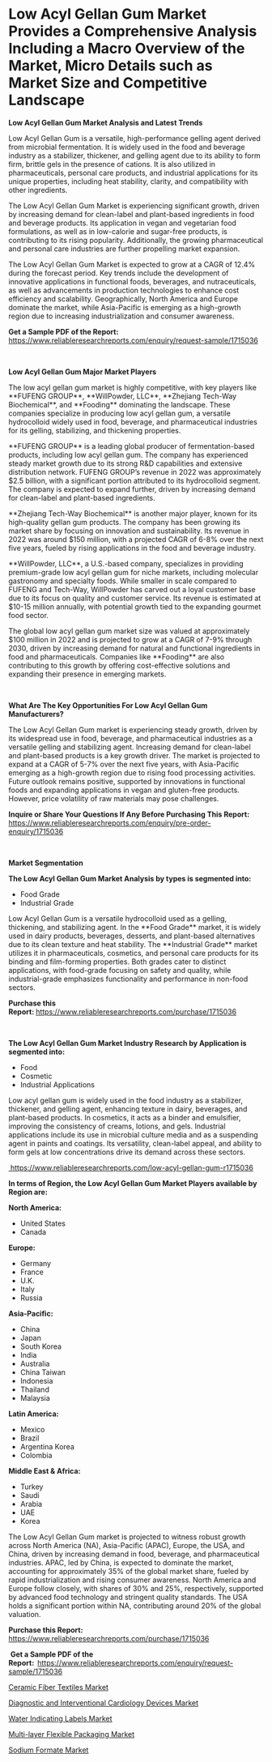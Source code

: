 <p><h1>Low Acyl Gellan Gum Market Provides a Comprehensive Analysis Including a Macro Overview of the Market, Micro Details such as Market Size and Competitive Landscape</h1></p><p><strong>Low Acyl Gellan Gum Market Analysis and Latest Trends</strong></p>
<p><p>Low Acyl Gellan Gum is a versatile, high-performance gelling agent derived from microbial fermentation. It is widely used in the food and beverage industry as a stabilizer, thickener, and gelling agent due to its ability to form firm, brittle gels in the presence of cations. It is also utilized in pharmaceuticals, personal care products, and industrial applications for its unique properties, including heat stability, clarity, and compatibility with other ingredients.</p><p>The Low Acyl Gellan Gum Market is experiencing significant growth, driven by increasing demand for clean-label and plant-based ingredients in food and beverage products. Its application in vegan and vegetarian food formulations, as well as in low-calorie and sugar-free products, is contributing to its rising popularity. Additionally, the growing pharmaceutical and personal care industries are further propelling market expansion.</p><p>The Low Acyl Gellan Gum Market is expected to grow at a CAGR of 12.4% during the forecast period. Key trends include the development of innovative applications in functional foods, beverages, and nutraceuticals, as well as advancements in production technologies to enhance cost efficiency and scalability. Geographically, North America and Europe dominate the market, while Asia-Pacific is emerging as a high-growth region due to increasing industrialization and consumer awareness.</p></p>
<p><strong>Get a Sample PDF of the Report:&nbsp;</strong> <a href="https://www.reliableresearchreports.com/enquiry/request-sample/1715036?utm_campaign=28&utm_medium=2&utm_source=Github&utm_content=ia&utm_term=26012025&utm_id=low-acyl-gellan-gum">https://www.reliableresearchreports.com/enquiry/request-sample/1715036</a></p>
<p>&nbsp;</p>
<p><strong>Low Acyl Gellan Gum Major Market Players</strong></p>
<p><p>The low acyl gellan gum market is highly competitive, with key players like **FUFENG GROUP**, **WillPowder, LLC**, **Zhejiang Tech-Way Biochemical**, and **Fooding** dominating the landscape. These companies specialize in producing low acyl gellan gum, a versatile hydrocolloid widely used in food, beverage, and pharmaceutical industries for its gelling, stabilizing, and thickening properties.</p><p>**FUFENG GROUP** is a leading global producer of fermentation-based products, including low acyl gellan gum. The company has experienced steady market growth due to its strong R&D capabilities and extensive distribution network. FUFENG GROUP’s revenue in 2022 was approximately $2.5 billion, with a significant portion attributed to its hydrocolloid segment. The company is expected to expand further, driven by increasing demand for clean-label and plant-based ingredients.</p><p>**Zhejiang Tech-Way Biochemical** is another major player, known for its high-quality gellan gum products. The company has been growing its market share by focusing on innovation and sustainability. Its revenue in 2022 was around $150 million, with a projected CAGR of 6-8% over the next five years, fueled by rising applications in the food and beverage industry.</p><p>**WillPowder, LLC**, a U.S.-based company, specializes in providing premium-grade low acyl gellan gum for niche markets, including molecular gastronomy and specialty foods. While smaller in scale compared to FUFENG and Tech-Way, WillPowder has carved out a loyal customer base due to its focus on quality and customer service. Its revenue is estimated at $10-15 million annually, with potential growth tied to the expanding gourmet food sector.</p><p>The global low acyl gellan gum market size was valued at approximately $100 million in 2022 and is projected to grow at a CAGR of 7-9% through 2030, driven by increasing demand for natural and functional ingredients in food and pharmaceuticals. Companies like **Fooding** are also contributing to this growth by offering cost-effective solutions and expanding their presence in emerging markets.</p></p>
<p>&nbsp;</p>
<p><strong>What Are The Key Opportunities For Low Acyl Gellan Gum Manufacturers?</strong></p>
<p><p>The Low Acyl Gellan Gum market is experiencing steady growth, driven by its widespread use in food, beverage, and pharmaceutical industries as a versatile gelling and stabilizing agent. Increasing demand for clean-label and plant-based products is a key growth driver. The market is projected to expand at a CAGR of 5-7% over the next five years, with Asia-Pacific emerging as a high-growth region due to rising food processing activities. Future outlook remains positive, supported by innovations in functional foods and expanding applications in vegan and gluten-free products. However, price volatility of raw materials may pose challenges.</p></p>
<p><strong>Inquire or Share Your Questions If Any Before Purchasing This Report:</strong> <a href="https://www.reliableresearchreports.com/enquiry/pre-order-enquiry/1715036?utm_campaign=28&utm_medium=2&utm_source=Github&utm_content=ia&utm_term=26012025&utm_id=low-acyl-gellan-gum">https://www.reliableresearchreports.com/enquiry/pre-order-enquiry/1715036</a></p>
<p>&nbsp;</p>
<p><strong>Market Segmentation</strong></p>
<p><strong>The Low Acyl Gellan Gum Market Analysis by types is segmented into:</strong></p>
<p><ul><li>Food Grade</li><li>Industrial Grade</li></ul></p>
<p><p>Low Acyl Gellan Gum is a versatile hydrocolloid used as a gelling, thickening, and stabilizing agent. In the **Food Grade** market, it is widely used in dairy products, beverages, desserts, and plant-based alternatives due to its clean texture and heat stability. The **Industrial Grade** market utilizes it in pharmaceuticals, cosmetics, and personal care products for its binding and film-forming properties. Both grades cater to distinct applications, with food-grade focusing on safety and quality, while industrial-grade emphasizes functionality and performance in non-food sectors.</p></p>
<p><strong>Purchase this Report:&nbsp;</strong><a href="https://www.reliableresearchreports.com/purchase/1715036?utm_campaign=28&utm_medium=2&utm_source=Github&utm_content=ia&utm_term=26012025&utm_id=low-acyl-gellan-gum">https://www.reliableresearchreports.com/purchase/1715036</a></p>
<p>&nbsp;</p>
<p><strong>The Low Acyl Gellan Gum Market Industry Research by Application is segmented into:</strong></p>
<p><ul><li>Food</li><li>Cosmetic</li><li>Industrial Applications</li></ul></p>
<p><p>Low acyl gellan gum is widely used in the food industry as a stabilizer, thickener, and gelling agent, enhancing texture in dairy, beverages, and plant-based products. In cosmetics, it acts as a binder and emulsifier, improving the consistency of creams, lotions, and gels. Industrial applications include its use in microbial culture media and as a suspending agent in paints and coatings. Its versatility, clean-label appeal, and ability to form gels at low concentrations drive its demand across these sectors.</p></p>
<p><a href="https://www.reliableresearchreports.com/low-acyl-gellan-gum-r1715036?utm_campaign=28&utm_medium=2&utm_source=Github&utm_content=ia&utm_term=26012025&utm_id=low-acyl-gellan-gum">&nbsp;https://www.reliableresearchreports.com/low-acyl-gellan-gum-r1715036</a></p>
<p><strong>In terms of Region, the Low Acyl Gellan Gum Market Players available by Region are:</strong></p>
<p>
    <p> <strong> North America: </strong>
        <ul>
            <li>United States</li>
            <li>Canada</li>
        </ul>
        </p> 
    <p> <strong> Europe: </strong>
        <ul>
            <li>Germany</li>
            <li>France</li>
            <li>U.K.</li>
            <li>Italy</li>
            <li>Russia</li>
        </ul>
        </p> 
    <p> <strong> Asia-Pacific: </strong>
        <ul>
            <li>China</li>
            <li>Japan</li>
            <li>South Korea</li>
            <li>India</li>
            <li>Australia</li>
            <li>China Taiwan</li>
            <li>Indonesia</li>
            <li>Thailand</li>
            <li>Malaysia</li>
        </ul>
        </p> 
    <p> <strong> Latin America: </strong>
        <ul>
            <li>Mexico</li>
            <li>Brazil</li>
            <li>Argentina Korea</li>
            <li>Colombia</li>
        </ul>
        </p> 
    <p> <strong> Middle East & Africa: </strong>
        <ul>
            <li>Turkey</li>
            <li>Saudi</li>
            <li>Arabia</li>
            <li>UAE</li>
            <li>Korea</li>
        </ul>
    </p>
    </p>
<p><p>The Low Acyl Gellan Gum market is projected to witness robust growth across North America (NA), Asia-Pacific (APAC), Europe, the USA, and China, driven by increasing demand in food, beverage, and pharmaceutical industries. APAC, led by China, is expected to dominate the market, accounting for approximately 35% of the global market share, fueled by rapid industrialization and rising consumer awareness. North America and Europe follow closely, with shares of 30% and 25%, respectively, supported by advanced food technology and stringent quality standards. The USA holds a significant portion within NA, contributing around 20% of the global valuation.</p></p>
<p><strong>Purchase this Report: </strong><a href="https://www.reliableresearchreports.com/purchase/1715036?utm_campaign=28&utm_medium=2&utm_source=Github&utm_content=ia&utm_term=26012025&utm_id=low-acyl-gellan-gum">https://www.reliableresearchreports.com/purchase/1715036</a></p>
<p>&nbsp;<strong>Get a Sample PDF of the Report:&nbsp;&nbsp;</strong><a href="https://www.reliableresearchreports.com/enquiry/request-sample/1715036?utm_campaign=28&utm_medium=2&utm_source=Github&utm_content=ia&utm_term=26012025&utm_id=low-acyl-gellan-gum">https://www.reliableresearchreports.com/enquiry/request-sample/1715036</a></p>
<p><strong></strong></p>
<p><p><a href="https://github.com/hoevealiur4/Market-Research-Report-List-1/blob/main/ceramic-fiber-textiles-market.md?utm_campaign=28&utm_medium=2&utm_source=Github&utm_content=ia&utm_term=26012025&utm_id=low-acyl-gellan-gum">Ceramic Fiber Textiles Market</a></p><p><a href="https://www.linkedin.com/pulse/future-diagnostic-interventional-cardiology-devices-market-2025-2032-hfsde?utm_campaign=28&utm_medium=2&utm_source=Github&utm_content=ia&utm_term=26012025&utm_id=low-acyl-gellan-gum">Diagnostic and Interventional Cardiology Devices Market</a></p><p><a href="https://www.linkedin.com/pulse/water-indicating-labels-market-development-top-players-projected-xj7yc?utm_campaign=28&utm_medium=2&utm_source=Github&utm_content=ia&utm_term=26012025&utm_id=low-acyl-gellan-gum">Water Indicating Labels Market</a></p><p><a href="https://www.linkedin.com/pulse/multi-layer-flexible-packaging-market-global-analysis-trends-qnbhc?utm_campaign=28&utm_medium=2&utm_source=Github&utm_content=ia&utm_term=26012025&utm_id=low-acyl-gellan-gum">Multi-layer Flexible Packaging Market</a></p><p><a href="https://github.com/YashRP12/Market-Research-Report-List-7/blob/main/sodium-formate-market.md?utm_campaign=28&utm_medium=2&utm_source=Github&utm_content=ia&utm_term=26012025&utm_id=low-acyl-gellan-gum">Sodium Formate Market</a></p></p>